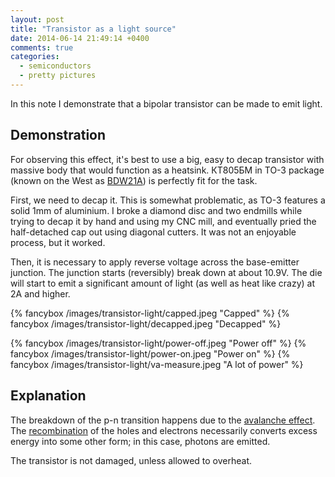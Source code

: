 ```yaml
---
layout: post
title: "Transistor as a light source"
date: 2014-06-14 21:49:14 +0400
comments: true
categories:
  - semiconductors
  - pretty pictures
---
```


In this note I demonstrate that a bipolar transistor can be made to emit light.

<!-- more -->

Demonstration
-------------

For observing this effect, it's best to use a big, easy to decap transistor with massive body that would function as a heatsink. КТ805БМ in TO-3 package (known on the West as [BDW21A](http://products.semelab-tt.com/pdf/bipolar/shortform/SF_BDW21A.pdf)) is perfectly fit for the task.

First, we need to decap it. This is somewhat problematic, as TO-3 features a solid 1mm of aluminium. I broke a diamond disc and two endmills while trying to decap it by hand and using my CNC mill, and eventually pried the half-detached cap out using diagonal cutters. It was not an enjoyable process, but it worked.

Then, it is necessary to apply reverse voltage across the base-emitter junction. The junction starts (reversibly) break down at about 10.9V. The die will start to emit a significant amount of light (as well as heat like crazy) at 2A and higher.

{% fancybox /images/transistor-light/capped.jpeg "Capped" %}
{% fancybox /images/transistor-light/decapped.jpeg "Decapped" %}

{% fancybox /images/transistor-light/power-off.jpeg "Power off" %}
{% fancybox /images/transistor-light/power-on.jpeg "Power on" %}
{% fancybox /images/transistor-light/va-measure.jpeg "A lot of power" %}

Explanation
-----------

The breakdown of the p-n transition happens due to the [avalanche effect](http://en.wikipedia.org/wiki/Avalanche_breakdown). The [recombination](http://en.wikipedia.org/wiki/Carrier_generation_and_recombination) of the holes and electrons necessarily converts excess energy into some other form; in this case, photons are emitted.

The transistor is not damaged, unless allowed to overheat.
